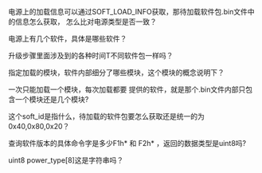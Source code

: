 

电源上的加载信息可以通过SOFT_LOAD_INFO获取，那待加载软件包.bin文件中的信息怎么获取，
怎么比对电源类型是否一致？

电源上有几个软件，具体是哪些软件？

升级步骤里面涉及到的各种时间T不同软件包一样吗？

指定加载的模块，软件内部细分了哪些模块，这个模块的概念说明下？

一次只能加载一个模块，每次加载都要
提供的软件，就是那个.bin文件内部只包含一个模块还是几个模块?

这个soft_id是指什么，待加载的软件包要怎么获取还是统一的为0x40,0x80,0x20？

查询软件版本的具体命令字是多少F1h*   和  F2h* ，返回的数据类型是uint8吗?

uint8 power_type[8]这是字符串吗？